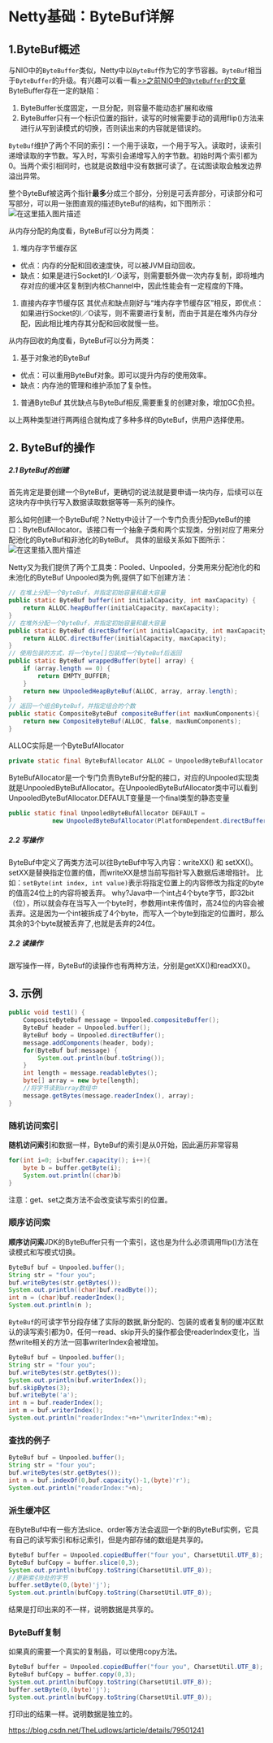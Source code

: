 # Netty基础：ByteBuf详解


## 1.ByteBuf概述

与NIO中的`ByteBuffer`类似，Netty中以`ByteBuf`作为它的字节容器。`ByteBuf`相当于`ByteBuffer`的升级。有兴趣可以看一看[>>之前NIO中的`ByteBuffer`的文章](http://blog.csdn.net/theludlows/article/details/77987946)
ByteBuffer存在一定的缺陷：

1. ByteBuffer长度固定，一旦分配，则容量不能动态扩展和收缩
2. ByteBuffer只有一个标识位置的指针，读写的时候需要手动的调用flip()方法来进行从写到读模式的切换，否则读出来的内容就是错误的。

`ByteBuf`维护了两个不同的索引：一个用于读取，一个用于写入。读取时，读索引递增读取的字节数。写入时，写索引会递增写入的字节数。初始时两个索引都为0。当两个索引相同时，也就是说数组中没有数据可读了。在试图读取会触发边界溢出异常。

整个ByteBuf被这两个指针**最多**分成三个部分，分别是可丢弃部分，可读部分和可写部分，可以用一张图直观的描述ByteBuf的结构，如下图所示：
![在这里插入图片描述](image-201811171055/20181021114726269.png)

从内存分配的角度看，ByteBuf可以分为两类：

1. 堆内存字节缓存区

- 优点：内存的分配和回收速度快，可以被JVM自动回收。
- 缺点：如果是进行Socket的I／O读写，则需要额外做一次内存复制，即将堆内存对应的缓冲区复制到内核Channel中，因此性能会有一定程度的下降。

1. 直接内存字节缓存区
   其优点和缺点刚好与“堆内存字节缓存区”相反，即优点：如果进行Socket的I／O读写，则不需要进行复制，而由于其是在堆外内存分配，因此相比堆内存其分配和回收就慢一些。

从内存回收的角度看，ByteBuf可以分为两类：

1. 基于对象池的ByteBuf

- 优点：可以重用ByteBuf对象。即可以提升内存的使用效率。
- 缺点：内存池的管理和维护添加了复杂性。

1. 普通ByteBuf
   其优缺点与ByteBuf相反,需要重复的创建对象，增加GC负担。

以上两种类型进行两两组合就构成了多种多样的ByteBuf，供用户选择使用。

## 2. ByteBuf的操作

##### 2.1 ByteBuf的创建

首先肯定是要创建一个ByteBuf，更确切的说法就是要申请一块内存，后续可以在这块内存中执行写入数据读取数据等等一系列的操作。

那么如何创建一个ByteBuf呢？Netty中设计了一个专门负责分配ByteBuf的接口：ByteBufAllocator。该接口有一个抽象子类和两个实现类，分别对应了用来分配池化的ByteBuf和非池化的ByteBuf。
具体的层级关系如下图所示：
![在这里插入图片描述](image-201811171055/70.png)

Netty又为我们提供了两个工具类：Pooled、Unpooled，分类用来分配池化的和未池化的ByteBuf
Unpooled类为例,提供了如下创建方法：

```java
// 在堆上分配一个ByteBuf，并指定初始容量和最大容量
public static ByteBuf buffer(int initialCapacity, int maxCapacity) {
    return ALLOC.heapBuffer(initialCapacity, maxCapacity);
}
// 在堆外分配一个ByteBuf，并指定初始容量和最大容量
public static ByteBuf directBuffer(int initialCapacity, int maxCapacity) {
    return ALLOC.directBuffer(initialCapacity, maxCapacity);
}
// 使用包装的方式，将一个byte[]包装成一个ByteBuf后返回
public static ByteBuf wrappedBuffer(byte[] array) {
    if (array.length == 0) {
        return EMPTY_BUFFER;
    }
    return new UnpooledHeapByteBuf(ALLOC, array, array.length);
}
// 返回一个组合ByteBuf，并指定组合的个数
public static CompositeByteBuf compositeBuffer(int maxNumComponents){
    return new CompositeByteBuf(ALLOC, false, maxNumComponents);
}
```

ALLOC实际是一个ByteBufAllocator

```java
private static final ByteBufAllocator ALLOC = UnpooledByteBufAllocator.DEFAULT;
```

ByteBufAllocator是一个专门负责ByteBuf分配的接口，对应的Unpooled实现类就是UnpooledByteBufAllocator。在UnpooledByteBufAllocator类中可以看到UnpooledByteBufAllocator.DEFAULT变量是一个final类型的静态变量

```java
public static final UnpooledByteBufAllocator DEFAULT =
            new UnpooledByteBufAllocator(PlatformDependent.directBufferPreferred());
```

##### 2.2 写操作

ByteBuf中定义了两类方法可以往ByteBuf中写入内容：writeXX() 和 setXX()。setXX是替换指定位置的值，而writeXX是想当前写指针写入数据后递增指针。
比如：`setByte(int index, int value)`表示将指定位置上的内容修改为指定的byte的值高24位上的内容将被丢弃。
why?Java中一个int占4个byte字节，即32bit（位），所以就会存在当写入一个byte时，参数用int来传值时，高24位的内容会被丢弃。这是因为一个int被拆成了4个byte，而写入一个byte到指定的位置时，那么其余的3个byte就被丢弃了,也就是丢弃的24位。

##### 2.2 读操作

跟写操作一样，ByteBuf的读操作也有两种方法，分别是getXX()和readXX()。

## 3. 示例

```java
public void test1() {
	CompositeByteBuf message = Unpooled.compositeBuffer();
	ByteBuf header = Unpooled.buffer();
	ByteBuf body = Unpooled.directBuffer();
	message.addComponents(header, body);
	for(ByteBuf buf:message) {
	    System.out.println(buf.toString());
	}
	int length = message.readableBytes();
	byte[] array = new byte[length];
	//将字节读到array数组中
	message.getBytes(message.readerIndex(), array);
}
```

### 随机访问索引

**随机访问索引**和数据一样，ByteBuf的索引是从0开始，因此遍历非常容易

```java
for(int i=0; i<buffer.capacity(); i++){
	byte b = buffer.getByte(i);
	System.out.println((char)b)
}
```

注意：get、set之类方法不会改变读写索引的位置。

### 顺序访问索

**顺序访问索**JDK的ByteBuffer只有一个索引，这也是为什么必须调用flip()方法在读模式和写模式切换。

```java
ByteBuf buf = Unpooled.buffer();
String str = "four you";
buf.writeBytes(str.getBytes());
System.out.println((char)buf.readByte());
int n = (char)buf.readerIndex();
System.out.println(n );
```

`ByteBuf`的可读字节分段存储了实际的数据,新分配的、包装的或者复制的缓冲区默认的读写索引都为0，任何一read、skip开头的操作都会使readerIndex变化，当然write相关的方法一回事writerIndex会被增加。

```java
ByteBuf buf = Unpooled.buffer();
String str = "four you";
buf.writeBytes(str.getBytes());
System.out.println(buf.writerIndex());
buf.skipBytes(3);
buf.writeByte('a');
int n = buf.readerIndex();
int m = buf.writerIndex();
System.out.println("readerIndex:"+n+"\nwriterIndex:"+m);

```

### 查找的例子

```java
ByteBuf buf = Unpooled.buffer();
String str = "four you";
buf.writeBytes(str.getBytes());
int n = buf.indexOf(0,buf.capacity()-1,(byte)'r');
System.out.println("readerIndex:"+n);
```

### **派生缓冲区**

在ByteBuf中有一些方法slice、order等方法会返回一个新的ByteBuf实例，它具有自己的读写索引和标记索引，但是内部存储的数组是共享的。

```java
ByteBuf buffer = Unpooled.copiedBuffer("four you", CharsetUtil.UTF_8);
ByteBuf bufCopy = buffer.slice(0,3);
System.out.println(bufCopy.toString(CharsetUtil.UTF_8));
//更新索引0处的字节
buffer.setByte(0,(byte)'j');
System.out.println(bufCopy.toString(CharsetUtil.UTF_8));
```

结果是打印出来的不一样，说明数据是共享的。

### **ByteBuff复制**

如果真的需要一个真实的复制品，可以使用copy方法。

```java
ByteBuf buffer = Unpooled.copiedBuffer("four you", CharsetUtil.UTF_8);
ByteBuf bufCopy = buffer.copy(0,3);
System.out.println(bufCopy.toString(CharsetUtil.UTF_8));
buffer.setByte(0,(byte)'j');
System.out.println(bufCopy.toString(CharsetUtil.UTF_8));
```

打印出的结果一样。说明数据是独立的。



https://blog.csdn.net/TheLudlows/article/details/79501241